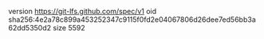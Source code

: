 version https://git-lfs.github.com/spec/v1
oid sha256:4e2a78c899a453252347c9115f0fd2e04067806d26dee7ed56bb3a62dd5350d2
size 5592
